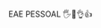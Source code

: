 EAE PESSOAL 🖐🤚👌👍

<!--
**RelampagoMaguin/RelampagoMaguin** THIS IS MY REPOSITORY.
I'M WORKING ON THIS CUZ IT'S SCHOOL WORK, IN TECHNLOGY.
SORRY MY BAD ENLGLISH.

![](https://media1.giphy.com/media/v1.Y2lkPTc5MGI3NjExenVkNmR1anVsdmwyYXV0cjZ5NnFwbzVoMTlvb3VmY2Q4a24zc3NoZyZlcD12MV9pbnRlcm5hbF9naWZfYnlfaWQmY3Q9Zw/Q2tS8xloz0cg0/giphy.webp)
